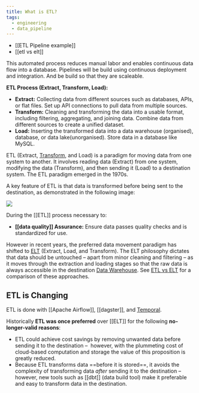 ```yaml
---
title: What is ETL?
tags:
  - engineering
  - data_pipeline
---
```

- [[ETL Pipeline example]]
- [[etl vs elt]]

This automated process reduces manual labor and enables continuous data flow into a database. Pipelines will be build using continuous deployment and integration. And be build so that they are scaleable.

**ETL Process (Extract, Transform, Load):**
  - **Extract:** Collecting data from different sources such as databases, APIs, or flat files. Set up API connections to pull data from multiple sources.
  - **Transform:** Cleaning and transforming the data into a usable format, including filtering, aggregating, and joining data. Combine data from different sources to create a unified dataset.
  - **Load:** Inserting the transformed data into a data warehouse (organised), database, or data lake(unorganised). Store data in a database like MySQL.

ETL (Extract, [Transform](term/data%20transformation.md), and Load) is a paradigm for moving data from one system to another. It involves reading data (Extract) from one system, modifying the data (Transform), and then sending it (Load) to a destination system. The ETL paradigm emerged in the 1970s. 

A key feature of ETL is that data is transformed before being sent to the destination, as demonstrated in the following image:

![](images/etl-tool.png)

During the [[ETL]] process necessary to:
- **[[data quality]] Assurance:** Ensure data passes quality checks and is standardized for use.

However in recent years, the preferred data movement paradigm has shifted to [ELT](term/elt.md) (Extract, Load, and Transform). The ELT philosophy dictates that data should be untouched – apart from minor cleaning and filtering – as it moves through the extraction and loading stages so that the raw data is always accessible in the destination [Data Warehouse](Data%20Warehouse.md). See [ETL vs ELT](term/etl%20vs%20elt.md) for a comparison of these approaches.
## ETL is Changing
ETL is done with [[Apache Airflow]], [[dagster]], and [Temporal](term/temporal.md). 

Historically **ETL was once preferred** over [[ELT]] for the following **no-longer-valid reasons**: 
- ETL could achieve cost savings by removing unwanted data before sending it to the destination –  however, with the plummeting cost of cloud-based computation and storage the value of this proposition is greatly reduced. 
- Because ETL transforms data ==before it is stored==, it avoids the complexity of transforming data _after_ sending it to the destination – however, new tools such as [[dbt]] (data build tool) make it preferable and easy to transform data in the destination.

